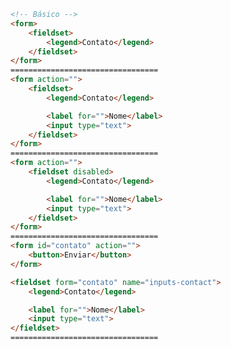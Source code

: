 <!--
<fieldset>
- agrupamento de campos
- mesmo propósito
- semântico
- acessibilidade

Atributos especiais
- disabled
    - desabilita todos os elemtnso internos
    - não serão enviados ao submeter o formulário
- form
    - o id de um formulário ao qual esse fieldset pertence
    - não precisa estar dentro do formulário
- name
    - nome do grupo

<legend>
- nome do agrupamento
- primeiro elemento dentro do fieldset
-->

```html
<!-- Básico -->
<form>
    <fieldset>
        <legend>Contato</legend>
    </fieldset>
</form>
=================================
<form action="">
    <fieldset>
        <legend>Contato</legend>

        <label for="">Nome</label>
        <input type="text">
    </fieldset>
</form>
=================================
<form action="">
    <fieldset disabled>
        <legend>Contato</legend>

        <label for="">Nome</label>
        <input type="text">
    </fieldset>
</form>
=================================
<form id="contato" action="">
    <button>Enviar</button>
</form>

<fieldset form="contato" name="inputs-contact">
    <legend>Contato</legend>

    <label for="">Nome</label>
    <input type="text">
</fieldset>
=================================
```